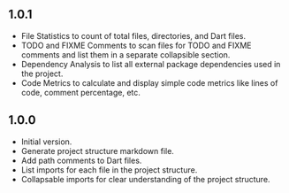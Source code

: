 ## 1.0.1

- File Statistics to count of total files, directories, and Dart files. 
- TODO and FIXME Comments to scan files for TODO and FIXME comments and list them in a separate collapsible section.
- Dependency Analysis to list all external package dependencies used in the project.
- Code Metrics to calculate and display simple code metrics like lines of code, comment percentage, etc.

## 1.0.0

- Initial version.
- Generate project structure markdown file.
- Add path comments to Dart files.
- List imports for each file in the project structure.
- Collapsable imports for clear understanding of the project structure.

